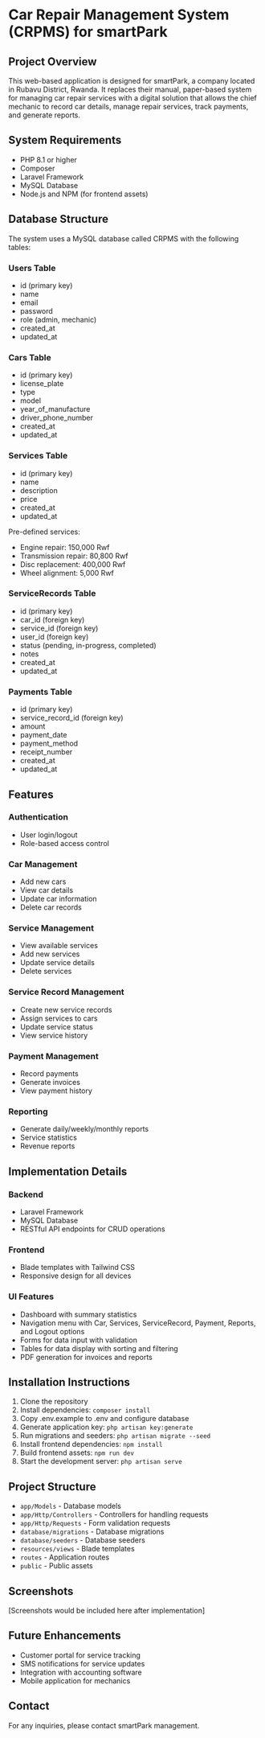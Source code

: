 # Car Repair Management System (CRPMS) for smartPark

## Project Overview

This web-based application is designed for smartPark, a company located in Rubavu District, Rwanda. It replaces their manual, paper-based system for managing car repair services with a digital solution that allows the chief mechanic to record car details, manage repair services, track payments, and generate reports.

## System Requirements

- PHP 8.1 or higher
- Composer
- Laravel Framework
- MySQL Database
- Node.js and NPM (for frontend assets)

## Database Structure

The system uses a MySQL database called CRPMS with the following tables:

### Users Table

- id (primary key)
- name
- email
- password
- role (admin, mechanic)
- created_at
- updated_at

### Cars Table

- id (primary key)
- license_plate
- type
- model
- year_of_manufacture
- driver_phone_number
- created_at
- updated_at

### Services Table

- id (primary key)
- name
- description
- price
- created_at
- updated_at

Pre-defined services:

- Engine repair: 150,000 Rwf
- Transmission repair: 80,800 Rwf
- Disc replacement: 400,000 Rwf
- Wheel alignment: 5,000 Rwf

### ServiceRecords Table

- id (primary key)
- car_id (foreign key)
- service_id (foreign key)
- user_id (foreign key)
- status (pending, in-progress, completed)
- notes
- created_at
- updated_at

### Payments Table

- id (primary key)
- service_record_id (foreign key)
- amount
- payment_date
- payment_method
- receipt_number
- created_at
- updated_at

## Features

### Authentication

- User login/logout
- Role-based access control

### Car Management

- Add new cars
- View car details
- Update car information
- Delete car records

### Service Management

- View available services
- Add new services
- Update service details
- Delete services

### Service Record Management

- Create new service records
- Assign services to cars
- Update service status
- View service history

### Payment Management

- Record payments
- Generate invoices
- View payment history

### Reporting

- Generate daily/weekly/monthly reports
- Service statistics
- Revenue reports

## Implementation Details

### Backend

- Laravel Framework
- MySQL Database
- RESTful API endpoints for CRUD operations

### Frontend

- Blade templates with Tailwind CSS
- Responsive design for all devices

### UI Features

- Dashboard with summary statistics
- Navigation menu with Car, Services, ServiceRecord, Payment, Reports, and Logout options
- Forms for data input with validation
- Tables for data display with sorting and filtering
- PDF generation for invoices and reports

## Installation Instructions

1. Clone the repository
2. Install dependencies: `composer install`
3. Copy .env.example to .env and configure database
4. Generate application key: `php artisan key:generate`
5. Run migrations and seeders: `php artisan migrate --seed`
6. Install frontend dependencies: `npm install`
7. Build frontend assets: `npm run dev`
8. Start the development server: `php artisan serve`

## Project Structure

- `app/Models` - Database models
- `app/Http/Controllers` - Controllers for handling requests
- `app/Http/Requests` - Form validation requests
- `database/migrations` - Database migrations
- `database/seeders` - Database seeders
- `resources/views` - Blade templates
- `routes` - Application routes
- `public` - Public assets

## Screenshots

[Screenshots would be included here after implementation]

## Future Enhancements

- Customer portal for service tracking
- SMS notifications for service updates
- Integration with accounting software
- Mobile application for mechanics

## Contact

For any inquiries, please contact smartPark management.

